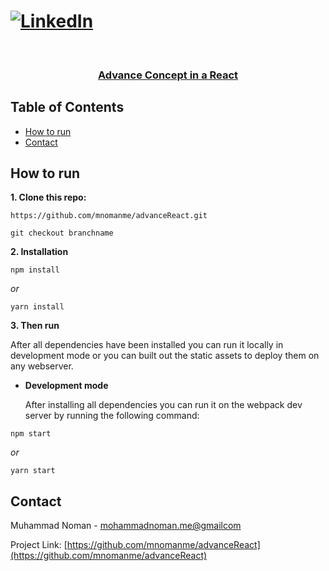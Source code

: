 # [![LinkedIn][linkedin-shield]][linkedin-url]

<!-- PROJECT Title -->
<br />
<p align="center">
  <h3 align="center"><a href="https://github.com/mnomanme/advanceReact">Advance Concept in a React</a></h3>

<!-- TABLE OF CONTENTS -->

## Table of Contents

- [How to run](#how-to-run)
- [Contact](#contact)

## How to run

**1. Clone this repo:**

```git
https://github.com/mnomanme/advanceReact.git
```

```git
git checkout branchname
```

**2. Installation**

```npm
npm install
```

_or_

```yarn
yarn install
```

**3. Then run**

After all dependencies have been installed you can run it locally in development mode or you can built out the static assets to deploy them on any webserver.

- **Development mode**

  After installing all dependencies you can run it on the webpack dev server by running the following command:

```npm
npm start
```

_or_

```yarn
yarn start
```

<!-- CONTACT -->

## Contact

Muhammad Noman - [mohammadnoman.me@gmailcom](mailto:mohammadnoman.me@gmailcom)

Project Link: [https://github.com/mnomanme/advanceReact](https://github.com/mnomanme/advanceReact)

<!-- MARKDOWN LINKS & IMAGES -->

[linkedin-shield]: https://img.shields.io/badge/-LinkedIn-black.svg?style=flat-square&logo=linkedin&colorB=555
[linkedin-url]: https://www.linkedin.com/in/mnomanme/
